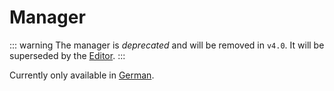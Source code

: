 # Manager

::: warning
The manager is _deprecated_ and will be removed in `v4.0`. It will be superseded by the [Editor](../editor).
:::

Currently only available in [German](../de/application/20-manager.md).

